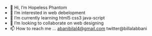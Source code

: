 - 👋 Hi, I’m Hopeless Phantom
- 👀 I’m interested in web debelopment
- 🌱 I’m currently learning html5 css3 java-script 
- 💞️ I’m looking to collaborate on web designing
- 📫 How to reach me ... abanibilal4@gmail.com twitter@billalabbani

<!---
phantombill/phantombill is a ✨ special ✨ repository because its `README.md` (this file) appears on your GitHub profile.
You can click the Preview link to take a look at your changes.
--->
